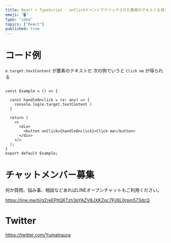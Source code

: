 ```yaml
---
title: React + TypeScript - onClickイベントでクリックされた要素のテキストを得る
emoji: "🖥"
type: "idea"
topics: ["React"]
published: true
---
```


# コード例

`e.target.textContent` が要素のテキストだ
次の例でいうと `Click me` が得られる

```tsx

const Example = () => {

  const handleOnclick = (e: any) => {
    console.log(e.target.textContent )
  }

  return (
    <>
      <div>
        <button onClick={handleOnclick}>Click me</button>
      </div>
    </>
  );
}
export default Example;
```



# チャットメンバー募集


何か質問、悩み事、相談などあればLINEオープンチャットもご利用ください。

https://line.me/ti/g2/eEPltQ6Tzh3pYAZV8JXKZqc7PJ6L0rpm573dcQ


# Twitter

https://twitter.com/YumaInaura


